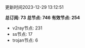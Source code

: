 更新时间2023-12-29 13:12:51

**总订阅: 73**
**总节点: 746**
**有效节点: 254**
- v2ray节点: 231
- ss节点: 17
- trojan节点: 6
